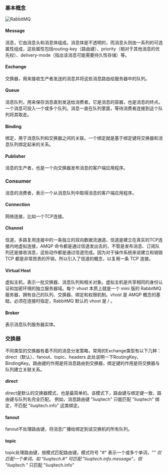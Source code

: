 ### 基本概念
![RabbitMQ](https://ask.qcloudimg.com/http-save/yehe-2744758/w3to0u38xr.png)
#### Message
消息，它由消息头和消息体组成。消息体是不透明的，而消息头则由一系列的可选属性组成，这些属性包括routing-key（路由键）、priority（相对于其他消息的优先权）、delivery-mode（指出该消息可能需要持久性存储）等。
#### Exchange
交换器，用来接收生产者发送的消息并将这些消息路由给服务器中的队列。
#### Queue
消息队列，用来保存消息直到发送给消费者。它是消息的容器，也是消息的终点。一个消息可投入一个或多个队列。消息一直在队列里面，等待消费者连接到这个队列将其取走。
#### Binding
绑定，用于消息队列和交换器之间的关联。一个绑定就是基于绑定键将交换器和消息队列绑定起来的关系。
#### Publisher
消息的生产者，也是一个向交换器发布消息的客户端应用程序。
### Consumer
消息的消费者，表示一个从消息队列中取得消息的客户端应用程序。
#### Connection
网络连接，比如一个TCP连接。
#### Channel
信道，多路复用连接中的一条独立的双向数据流通道。信道是建立在真实的TCP连接内地虚拟连接，AMQP 命令都是通过信道发出去的，不管是发布消息、订阅队列还是接收消息，这些动作都是通过信道完成。因为对于操作系统来说建立和销毁 TCP 都是非常昂贵的开销，所以引入了信道的概念，以复用一条 TCP 连接。
#### Virtual Host
虚拟主机，表示一批交换器、消息队列和相关对象。虚拟主机是共享相同的身份认证和加密环境的独立服务器域。每个 vhost 本质上就是一个 mini 版的 RabbitMQ 服务器，拥有自己的队列、交换器、绑定和权限机制。vhost 是 AMQP 概念的基础，必须在连接时指定，RabbitMQ 默认的 vhost 是 / 。
#### Broker
表示消息队列服务器实体。

### 交换器
不同类型的交换器有着不同的消息分发策略，常用的Exchange类型有以下几种：direct（默认）、fanout、topic、headers
此处说明一下RoutingKey、BindingKey。路由键的作用是将消息路由到交换器，绑定键的作用是将交换器与队列建立关联关系。
#### direct
direct是默认的交换器模式，也是最简单的。该模式下，路由键与绑定键一致，路由键与队列名完全匹配。
例如，消息路由键 "liuqitech" 只能匹配 "liuqitech" 绑定，不匹配 "liuqitech.info" 这类绑定。 
#### fanout
fanout不处理路由键，将消息广播给绑定到该交换机的所有队列。 
#### topic
topic处理路由键，按模式匹配路由键。模式符号 "#" 表示一个或多个单词，"*" 仅匹配一个单词。如 "liuqitech.#" 可匹配 "liuqitech.info.message"，但 "liuqitech.*" 只匹配 "liuqitech.info"

